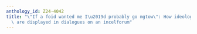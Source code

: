 ```yaml
---
anthology_id: Z24-4042
title: "\"If a foid wanted me I\u2019d probably go mgtow\": How ideology and identity\
  \ are displayed in dialogues on an incelforum"
---
```

